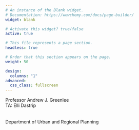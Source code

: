 ```yaml
---
# An instance of the Blank widget.
# Documentation: https://wowchemy.com/docs/page-builder/
widget: blank

# Activate this widget? true/false
active: true

# This file represents a page section.
headless: true

# Order that this section appears on the page.
weight: 50

design:
  columns: "1"
advanced:
  css_class: fullscreen
---
```

Professor Andrew J. Greenlee &nbsp;&nbsp;&nbsp;[<i class="fas fa-globe"></i>](https://urban.illinois.edu/people/profiles/andrew-greenlee/) &nbsp;[<i class="far fa-envelope"></i>](mailto:agreen4@illinois.edu) &nbsp;[<i class="fab fa-twitter"></i>](https://twitter.com/urbprof) &nbsp;[<i class="fab fa-github"></i>](https://www.github.com/agreen4)<br>
TA: Elli Dastrip &nbsp;&nbsp;&nbsp;[<i class="far fa-envelope"></i>](mailto:efd2@illinois.edu)&nbsp;[<i class="fab fa-github"></i>](https://www.github.com/ellifiona)<br><br><br>
Department of Urban and Regional Planning